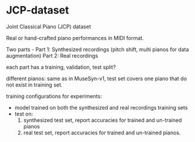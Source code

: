 # JCP-dataset
Joint Classical Piano (JCP) dataset



Real or hand-crafted piano performances in MIDI format.

Two parts - 
Part 1: Synthesized recordings (pitch shift, multi pianos for data augmentation)
Part 2: Real recordings

each part has a training, validation, test split?

different pianos:
same as in MuseSyn-v1, test set covers one piano that do not exist in training set.

training configurations for experiments:
- model trained on both the synthesized and real recordings training sets
- test on:
    1. synthesized test set, report accuracies for trained and un-trained pianos
    2. real test set, report accuracies for trained and un-trained pianos.